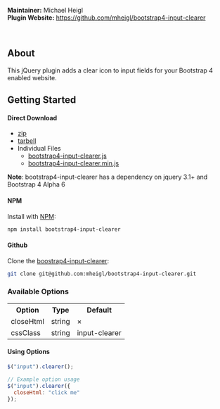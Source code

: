 **Maintainer:** Michael Heigl <br />
**Plugin Website:** https://github.com/mheigl/bootstrap4-input-clearer <br />

<br />

## About
This jQuery plugin adds a clear icon to input fields for your Bootstrap 4 enabled website.

## Getting Started

#### Direct Download
 * [zip](https://github.com/mheigl/bootstrap4-input-clearer/archive/master.zip)
 * [tarbell](https://github.com/mheigl/bootstrap4-input-clearer/archive/master.tar.gz)
 * Individual Files
    * [bootstrap4-input-clearer.js](https://raw.githubusercontent.com/mheigl/bootstrap4-input-clearer/master/bootstrap4-input-clearer.js)
    * [bootstrap4-input-clearer.min.js](https://raw.githubusercontent.com/mheigl/bootstrap4-input-clearer/master/bootstrap4-input-clearer.min.js)

**Note**: bootstrap4-input-clearer has a dependency on jquery 3.1+ and Bootstrap 4 Alpha 6

#### NPM
Install with [NPM](http://npmjs.org):
```bash
npm install bootstrap4-input-clearer
```

#### Github
Clone the [boostrap4-input-clearer](https://github.com/mheigl/bootstrap4-input-clearer/):
```bash
git clone git@github.com:mheigl/bootstrap4-input-clearer.git
```

### Available Options

<table>
  <tr>
    <th>Option</th>
    <th>Type</th>
    <th>Default</th>
  </tr>
  <tr>
    <td>closeHtml</td>
    <td>string</td>
    <td>&times;</td>
  </tr>
  <tr>
    <td>cssClass</td>
    <td>string</td>
    <td>input-clearer</td>
  </tr>
</table>

#### Using Options
```javascript
$("input").clearer();

// Example option usage
$("input").clearer({
  closeHtml: "click me"
});

```
